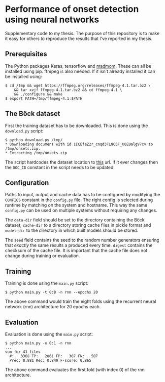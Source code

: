 # Performance of onset detection using neural networks

Supplementary code to my thesis. The purpose of this repository is to
make it easy for others to reproduce the results that I've reported in
my thesis.

## Prerequisites

The Python packages Keras, tensorflow
and [madmom](https://github.com/CPJKU/madmom). These can all be
installed using pip. ffmpeg is also needed. If it isn't already
installed it can be installed using:
```
$ cd /tmp && wget https://ffmpeg.org/releases/ffmpeg-4.1.tar.bz2 \
    && tar xvjf ffmpeg-4.1.tar.bz2 && cd ffmpeg-4.1 \
    && ./configure && make
$ export PATH=/tmp/ffmpeg-4.1:$PATH
```

## The Böck dataset

First the training dataset has to be downloaded. This is done using
the `download.py` script:
```
$ python download.py /tmp/
* Downloading document with id 1ICEfaZ2r_cnqd3FLNC5F_UOEUalgV7cv to /tmp/onsets.zip.
* Extracting /tmp/onsets.zip
```
The script hardcodes the dataset location
to
[this](https://drive.google.com/file/d/1ICEfaZ2r_cnqd3FLNC5F_UOEUalgV7cv/view) url. If
it ever changes then the `DOC_ID` constant in the script needs to be
updated.

## Configuration

Paths to input, output and cache data has to be configured by
modifying the `CONFIGS` constant in the `config.py` file. The right
config is selected during runtime by matching on the system and
hostname. This way the same `config.py` can be used on multiple
systems without requiring any changes.

The `data-dir` field should be set to the directory containing the
Böck dataset, `cache-dir` to a directory storing cache files in pickle
format and `model-dir` to the directory in which built models should
be stored.

The `seed` field contains the seed to the random number generators
ensuring that *exactly* the same results a produced every
time. `digest` contains the checksum of the cache file. It is
important that the cache file does not change during training or
evaluation.

## Training

Training is done using the `main.py` script:
```
$ python main.py -t 0:8 -n rnn --epochs 20
```
The above command would train the eight folds using the recurrent
neural network (rnn) architecture for 20 epochs each.

## Evaluation

Evaluation is done using the `main.py` script:
```
$ python main.py -e 0:1 -n rnn
...
sum for 41 files
  #:   3368 TP:   2861 FP:   387 FN:   507
  Prec: 0.881 Rec: 0.849 F-score: 0.865
```
The above command evaluates the first fold (with index 0) of the rnn
architecture.
